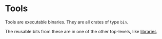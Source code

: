 # Tools

Tools are executable binaries.  They are all crates of type `bin`.

The reusable bits from these are in one of the other top-levels, like [libraries](../libraries)